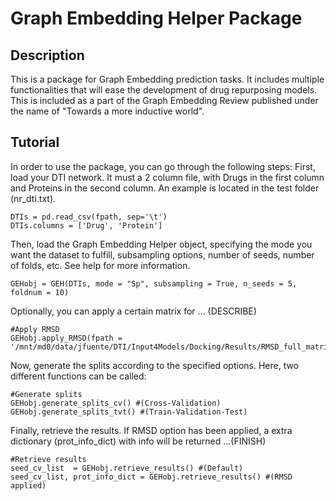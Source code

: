 # Graph Embedding Helper Package

## Description
This is a package for Graph Embedding prediction tasks. It includes multiple functionalities that will ease the development of drug repurposing models. This is included as a part of the Graph Embedding Review published under the name of "Towards a more inductive world".

## Tutorial
In order to use the package, you can go through the following steps:
First, load your DTI network. It must a 2 column file, with
Drugs in the first column and Proteins in the second column. An example is located in the test folder (nr_dti.txt).

    DTIs = pd.read_csv(fpath, sep='\t') 
    DTIs.columns = ['Drug', 'Protein']

Then, load the Graph Embedding Helper object, specifying the mode
you want the dataset to fulfill, subsampling options, number of seeds, number of folds, etc. See help for more information.

    GEHobj = GEH(DTIs, mode = "Sp", subsampling = True, n_seeds = 5, foldnum = 10)

Optionally, you can apply a certain matrix for ... (DESCRIBE)

    #Apply RMSD
    GEHobj.apply_RMSD(fpath = '/mnt/md0/data/jfuente/DTI/Input4Models/Docking/Results/RMSD_full_matrix.pkl')

Now, generate the splits according to the specified options. Here, two different functions can be called:

    #Generate splits 
    GEHobj.generate_splits_cv() #(Cross-Validation)
    GEHobj.generate_splits_tvt() #(Train-Validation-Test)

Finally, retrieve the results. If RMSD option has been applied, 
a extra dictionary (prot_info_dict) with info will be returned ...(FINISH)

    #Retrieve results
    seed_cv_list  = GEHobj.retrieve_results() #(Default)
    seed_cv_list, prot_info_dict = GEHobj.retrieve_results() #(RMSD applied)
    
